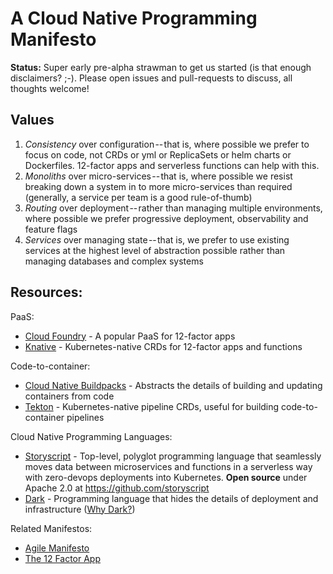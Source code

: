 # A Cloud Native Programming Manifesto

**Status:** Super early pre-alpha strawman to get us started (is that enough disclaimers? ;-). Please open issues and pull-requests to discuss, all thoughts welcome!

## Values

1. _Consistency_ over configuration -- that is, where possible we prefer to focus on code, not CRDs or yml or ReplicaSets or helm charts or Dockerfiles. 12-factor apps and serverless functions can help with this.
1. _Monoliths_ over micro-services -- that is, where possible we resist breaking down a system in to more micro-services than required (generally, a service per team is a good rule-of-thumb)
1. _Routing_ over deployment -- rather than managing multiple environments, where possible we prefer progressive deployment, observability and feature flags
1. _Services_ over managing state -- that is, we prefer to use existing services at the highest level of abstraction possible rather than managing databases and complex systems

## Resources:

PaaS:

- [Cloud Foundry](https://cloudfoundry.org) - A popular PaaS for 12-factor apps
- [Knative](https://knative.dev) - Kubernetes-native CRDs for 12-factor apps and functions

Code-to-container:

- [Cloud Native Buildpacks](https://buildpacks.io) - Abstracts the details of building and updating containers from code
- [Tekton](http://tekton.dev) - Kubernetes-native pipeline CRDs, useful for building code-to-container pipelines

Cloud Native Programming Languages:

- [Storyscript](https://storyscript.io) - Top-level, polyglot programming language that seamlessly moves data between microservices and functions in a serverless way with zero-devops deployments into Kubernetes. **Open source** under Apache 2.0 at https://github.com/storyscript
- [Dark](https://darklang.com) - Programming language that hides the details of deployment and infrastructure ([Why Dark?](https://darklang.com/whydark))

Related Manifestos:

- [Agile Manifesto](http://agilemanifesto.org)
- [The 12 Factor App](https://12factor.net)
